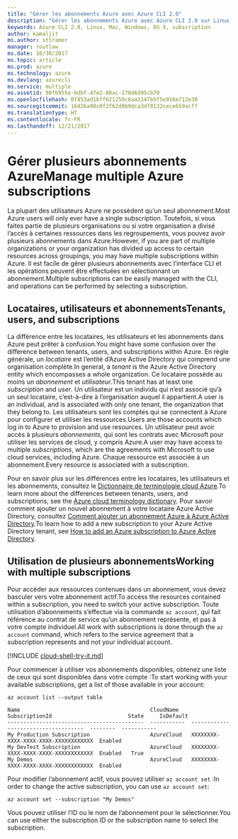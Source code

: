 ```yaml
---
title: "Gérer les abonnements Azure avec Azure CLI 2.0"
description: "Gérer les abonnements Azure avec Azure CLI 2.0 sur Linux, Mac ou Windows."
keywords: Azure CLI 2.0, Linux, Mac, Windows, OS X, subscription
author: kamaljit
ms.author: sttramer
manager: routlaw
ms.date: 10/30/2017
ms.topic: article
ms.prod: azure
ms.technology: azure
ms.devlang: azurecli
ms.service: multiple
ms.assetid: 98fb955e-6dbf-47e2-80ac-170d6d95cb70
ms.openlocfilehash: 0f453ad1bff621250c8aa3147b5f5e916e712e30
ms.sourcegitcommit: 16426a08c0f2f62d0b9dca3df8132cece659acff
ms.translationtype: HT
ms.contentlocale: fr-FR
ms.lasthandoff: 12/21/2017
---
```

# <a name="manage-multiple-azure-subscriptions"></a><span data-ttu-id="ac0b6-104">Gérer plusieurs abonnements Azure</span><span class="sxs-lookup"><span data-stu-id="ac0b6-104">Manage multiple Azure subscriptions</span></span>

<span data-ttu-id="ac0b6-105">La plupart des utilisateurs Azure ne possèdent qu’un seul abonnement.</span><span class="sxs-lookup"><span data-stu-id="ac0b6-105">Most Azure users will only ever have a single subscription.</span></span> <span data-ttu-id="ac0b6-106">Toutefois, si vous faites partie de plusieurs organisations ou si votre organisation a divisé l’accès à certaines ressources dans les regroupements, vous pouvez avoir plusieurs abonnements dans Azure.</span><span class="sxs-lookup"><span data-stu-id="ac0b6-106">However, if you are part of multiple organizations or your organization has divided up access to certain resources across groupings, you may have multiple subscriptions within Azure.</span></span> <span data-ttu-id="ac0b6-107">Il est facile de gérer plusieurs abonnements avec l’interface CLI et les opérations peuvent être effectuées en sélectionnant un abonnement.</span><span class="sxs-lookup"><span data-stu-id="ac0b6-107">Multiple subscriptions can be easily managed with the CLI, and operations can be performed by selecting a subscription.</span></span>

## <a name="tenants-users-and-subscriptions"></a><span data-ttu-id="ac0b6-108">Locataires, utilisateurs et abonnements</span><span class="sxs-lookup"><span data-stu-id="ac0b6-108">Tenants, users, and subscriptions</span></span>

<span data-ttu-id="ac0b6-109">La différence entre les locataires, les utilisateurs et les abonnements dans Azure peut prêter à confusion.</span><span class="sxs-lookup"><span data-stu-id="ac0b6-109">You might have some confusion over the difference between tenants, users, and subscriptions within Azure.</span></span> <span data-ttu-id="ac0b6-110">En règle générale, un _locataire_ est l’entité d’Azure Active Directory qui comprend une organisation complète.</span><span class="sxs-lookup"><span data-stu-id="ac0b6-110">In general, a _tenant_ is the Azure Active Directory entity which encompasses a whole organization.</span></span> <span data-ttu-id="ac0b6-111">Ce locataire possède au moins un _abonnement_ et _utilisateur_.</span><span class="sxs-lookup"><span data-stu-id="ac0b6-111">This tenant has at least one _subscription_ and _user_.</span></span> <span data-ttu-id="ac0b6-112">Un utilisateur est un individu qui n’est associé qu’à un seul locataire, c’est-à-dire à l’organisation auquel il appartient.</span><span class="sxs-lookup"><span data-stu-id="ac0b6-112">A user is an individual, and is associated with only one tenant, the organization that they belong to.</span></span> <span data-ttu-id="ac0b6-113">Les utilisateurs sont les comptes qui se connectent à Azure pour configurer et utiliser les ressources.</span><span class="sxs-lookup"><span data-stu-id="ac0b6-113">Users are those accounts which log in to Azure to provision and use resources.</span></span> <span data-ttu-id="ac0b6-114">Un utilisateur peut avoir accès à plusieurs _abonnements_, qui sont les contrats avec Microsoft pour utiliser les services de cloud, y compris Azure.</span><span class="sxs-lookup"><span data-stu-id="ac0b6-114">A user may have access to multiple _subscriptions_, which are the agreements with Microsoft to use cloud services, including Azure.</span></span> <span data-ttu-id="ac0b6-115">Chaque ressource est associée à un abonnement.</span><span class="sxs-lookup"><span data-stu-id="ac0b6-115">Every resource is associated with a subscription.</span></span>

<span data-ttu-id="ac0b6-116">Pour en savoir plus sur les différences entre les locataires, les utilisateurs et les abonnements, consultez le [Dictionnaire de terminologie cloud Azure](/azure/azure-glossary-cloud-terminology).</span><span class="sxs-lookup"><span data-stu-id="ac0b6-116">To learn more about the differences between tenants, users, and subscriptions, see the [Azure cloud terminology dictionary](/azure/azure-glossary-cloud-terminology).</span></span>
<span data-ttu-id="ac0b6-117">Pour savoir comment ajouter un nouvel abonnement à votre locataire Azure Active Directory, consultez [Comment ajouter un abonnement Azure à Azure Active Directory](/azure/active-directory/active-directory-how-subscriptions-associated-directory).</span><span class="sxs-lookup"><span data-stu-id="ac0b6-117">To learn how to add a new subscription to your Azure Active Directory tenant, see [How to add an Azure subscription to Azure Active Directory](/azure/active-directory/active-directory-how-subscriptions-associated-directory).</span></span>

## <a name="working-with-multiple-subscriptions"></a><span data-ttu-id="ac0b6-118">Utilisation de plusieurs abonnements</span><span class="sxs-lookup"><span data-stu-id="ac0b6-118">Working with multiple subscriptions</span></span>

<span data-ttu-id="ac0b6-119">Pour accéder aux ressources contenues dans un abonnement, vous devez basculer vers votre abonnement actif.</span><span class="sxs-lookup"><span data-stu-id="ac0b6-119">To access the resources contained within a subscription, you need to switch your active subscription.</span></span> <span data-ttu-id="ac0b6-120">Toute utilisation d’abonnements s’effectue via la commande `az account`, qui fait référence au contrat de service qu’un abonnement représente, et pas à votre compte individuel.</span><span class="sxs-lookup"><span data-stu-id="ac0b6-120">All work with subscriptions is done through the `az account` command, which refers to the service agreement that a subscription represents and not your individual account.</span></span>

[!INCLUDE [cloud-shell-try-it.md](includes/cloud-shell-try-it.md)]

<span data-ttu-id="ac0b6-121">Pour commencer à utiliser vos abonnements disponibles, obtenez une liste de ceux qui sont disponibles dans votre compte :</span><span class="sxs-lookup"><span data-stu-id="ac0b6-121">To start working with your available subscriptions, get a list of those available in your account:</span></span>

```azurecli-interactive
az account list --output table
```

```Output
Name                                         CloudName    SubscriptionId                        State     IsDefault
-------------------------------------------  -----------  ------------------------------------  --------  -----------
My Production Subscription                   AzureCloud   XXXXXXXX-XXXX-XXXX-XXXX-XXXXXXXXXXXX  Enabled
My DevTest Subscription                      AzureCloud   XXXXXXXX-XXXX-XXXX-XXXX-XXXXXXXXXXXX  Enabled   True
My Demos                                     AzureCloud   XXXXXXXX-XXXX-XXXX-XXXX-XXXXXXXXXXXX  Enabled
```

<span data-ttu-id="ac0b6-122">Pour modifier l’abonnement actif, vous pouvez utiliser `az account set` :</span><span class="sxs-lookup"><span data-stu-id="ac0b6-122">In order to change the active subscription, you can use `az account set`:</span></span>

```azurecli-interactive
az account set --subscription "My Demos"
```

<span data-ttu-id="ac0b6-123">Vous pouvez utiliser l’ID ou le nom de l’abonnement pour le sélectionner.</span><span class="sxs-lookup"><span data-stu-id="ac0b6-123">You can use either the subscription ID or the subscription name to select the subscription.</span></span>
